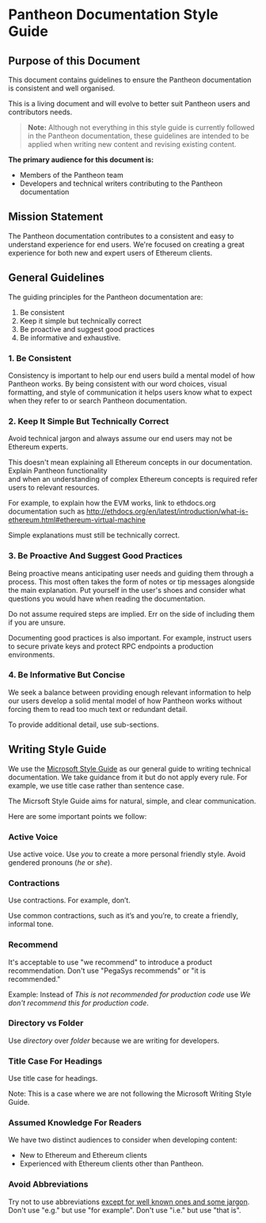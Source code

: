 # Pantheon Documentation Style Guide

## Purpose of this Document

This document contains guidelines to ensure the Pantheon documentation is consistent and well organised.

This is a living document and will evolve to better suit Pantheon users and contributors needs.

> **Note:** Although not everything in this style guide is currently followed in the Pantheon 
documentation, these guidelines are intended to be applied when writing new content and revising 
existing content.

**The primary audience for this document is:**

*   Members of the Pantheon team
*   Developers and technical writers contributing to the Pantheon documentation

## Mission Statement

The Pantheon documentation contributes to a consistent and easy to understand experience for end users.
We're focused on creating a great experience for both new and expert users of Ethereum clients.

## General Guidelines

The guiding principles for the Pantheon documentation are: 
1. Be consistent
1. Keep it simple but technically correct
1. Be proactive and suggest good practices
1. Be informative and exhaustive.

### 1. Be Consistent

Consistency is important to help our end users build a mental model of how Pantheon works.
By being consistent with our word choices, visual formatting, and style of communication it helps 
users know what to expect when they refer to or search Pantheon documentation.  

### 2. Keep It Simple But Technically Correct

Avoid technical jargon and always assume our end users may not be Ethereum experts.

This doesn't mean explaining all Ethereum concepts in our documentation. Explain Pantheon functionality  
and when an understanding of complex Ethereum concepts is required refer users to relevant resources.

For example, to explain how the EVM works, link to ethdocs.org documentation such as 
http://ethdocs.org/en/latest/introduction/what-is-ethereum.html#ethereum-virtual-machine

Simple explanations must still be technically correct.

### 3. Be Proactive And Suggest Good Practices

Being proactive means anticipating user needs and guiding them through a process.
This most often takes the form of notes or tip messages alongside the main explanation.
Put yourself in the user's shoes and consider what questions you would have when reading the documentation.

Do not assume required steps are implied. Err on the side of including them if you are unsure. 

Documenting good practices is also important.
For example, instruct users to secure private keys and protect RPC endpoints a production environments. 

### 4. Be Informative But Concise 

We seek a balance between providing enough relevant information to help our users develop a solid 
mental model of how Pantheon works without forcing them to read too much text or redundant detail.

To provide additional detail, use sub-sections.

## Writing Style Guide

We use the [Microsoft Style Guide](https://docs.microsoft.com/en-us/style-guide/welcome/) as our general guide 
to writing technical documentation.
We take guidance from it but do not apply every rule.
For example, we use title case rather than sentence case.

The Micrsoft Style Guide aims for natural, simple, and clear communication.

Here are some important points we follow:
 
### Active Voice
Use active voice. Use _you_ to create a more personal friendly style. Avoid gendered pronouns (_he_ or _she_).

### Contractions
Use contractions. For example, don’t.

Use common contractions, such as it’s and you’re, to create a friendly, informal tone.

### Recommend
It's acceptable to use "we recommend" to introduce a product recommendation.
Don't use "PegaSys recommends" or "it is recommended."

Example: Instead of _This is not recommended for production code_ use _We don't recommend this for production code_.

### Directory vs Folder 
Use _directory_ over _folder_ because we are writing for developers. 

### Title Case For Headings
Use title case for headings.

Note: This is a case where we are not following the Microsoft Writing Style Guide. 

### Assumed Knowledge For Readers
We have two distinct audiences to consider when developing content:

- New to Ethereum and Ethereum clients
- Experienced with Ethereum clients other than Pantheon.

### Avoid Abbreviations

Try not to use abbreviations [except for well known ones and some jargon](MKDOCS-MARKDOWN-GUIDE.md#abbreviations).
Don't use "e.g." but use "for example".
Don't use "i.e." but use "that is".